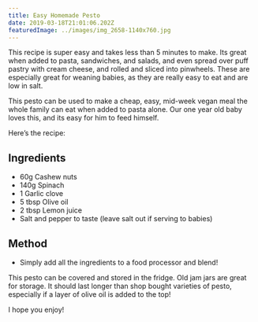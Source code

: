 ```yaml
---
title: Easy Homemade Pesto
date: 2019-03-18T21:01:06.202Z
featuredImage: ../images/img_2658-1140x760.jpg
---
```


This recipe is super easy and takes less than 5 minutes to make. Its great when added to pasta, sandwiches, and salads, and even spread over puff pastry with cream cheese, and rolled and sliced into pinwheels. These are especially great for weaning babies, as they are really easy to eat and are low in salt.

This pesto can be used to make a cheap, easy, mid-week vegan meal the whole family can eat when added to pasta alone. Our one year old baby loves this, and its easy for him to feed himself.

Here’s the recipe:

## Ingredients

- 60g Cashew nuts
- 140g Spinach
- 1 Garlic clove
- 5 tbsp Olive oil
- 2 tbsp Lemon juice
- Salt and pepper to taste (leave salt out if serving to babies)

## Method

- Simply add all the ingredients to a food processor and blend!

This pesto can be covered and stored in the fridge. Old jam jars are great for storage. It should last longer than shop bought varieties of pesto, especially if a layer of olive oil is added to the top!

I hope you enjoy!

